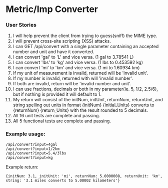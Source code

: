 # Metric/Imp Converter

### User Stories
1. I will help prevent the client from trying to guess(sniff) the MIME type.
2. I will prevent cross-site scripting (XSS) attacks.
3. I can GET /api/convert with a single parameter containing an accepted number and unit and have it converted.
4. I can convert 'gal' to 'L' and vice versa. (1 gal to 3.78541 L)
5. I can convert 'lbs' to 'kg' and vice versa. (1 lbs to 0.453592 kg)
6. I can convert 'mi' to 'km' and vice versa. (1 mi to 1.60934 km)
7. If my unit of measurement is invalid, returned will be 'invalid unit'.
8. If my number is invalid, returned with will 'invalid number'.
9. If both are invalid, return will be 'invalid number and unit'.
10. I can use fractions, decimals or both in my parameter(ie. 5, 1/2, 2.5/6), but if nothing is provided it will default to 1.
11. My return will consist of the initNum, initUnit, returnNum, returnUnit, and string spelling out units in format {initNum} {initial_Units} converts to {returnNum} {return_Units} with the result rounded to 5 decimals.
12. All 16 unit tests are complete and passing.
13. All 5 functional tests are complete and passing.


### Example usage:

```
/api/convert?input=4gal
/api/convert?input=1/2km
/api/convert?input=5.4/3lbs
/api/convert?input=kg
```

Example return:

```
{initNum: 3.1, initUnit: 'mi', returnNum: 5.0000008, returnUnit: 'km', string: '3.1 miles converts to 5.00002 kilometers'}
```